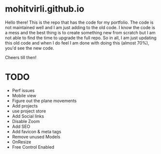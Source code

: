 # mohitvirli.github.io
Hello there! This is the repo that has the code for my portfolio. The code is not maintained well and I am just adding to the old code.
I know the code is a mess and the best thing is to create something new from scratch but I am not able to find the time to upgrade the full repo.
So in all, I am just updating this old code and when I do feel I am done with doing this (almost 70%), you'd see the new code.

Cheers till then!


# TODO
- Perf issues
- Mobile view
- Figure out the plane movements
- Add projects
- use project store
- Add Social links
- Disable Zoom
- Add SEO
- Add favicon & meta tags
- Remove unused Models
- OnResize
- Free Control Enabled